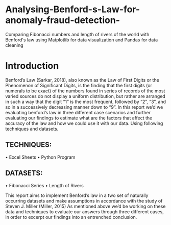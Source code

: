 # Analysing-Benford-s-Law-for-anomaly-fraud-detection-
Comparing Fibonacci numbers and length of rivers of the world with Benford's law using Matplotlib for data visualization and Pandas for data cleaning

# Introduction
Benford’s Law (Sarkar, 2018), also known as the Law of First Digits or the Phenomenon of Significant Digits, is the finding that the first digits (or numerals to be exact) of the numbers found in series of records of the most varied sources do not display a uniform distribution, but rather are arranged in such a way that the digit “1” is the most frequent, followed by “2”, “3”, and so in a successively decreasing manner down to “9”.
In this report we’d we evaluating benford’s law in three different case scenarios and further evaluating our findings to estimate what are the factors that affect the accuracy of the law and how we could use it with our data. Using following techniques and datasets.
## TECHNIQUES:
•	Excel Sheets
•	Python Program 
## DATASETS:
•	Fibonacci Series
•	Length of Rivers

This report aims to implement Benford’s law in a two set of naturally occurring datasets and make assumptions in accordance with the study of Steven J. Miller (Miller, 2015)
As mentioned above we’d be working on these data and techniques to evaluate our answers through three different cases, in order to excerpt our findings into an entrenched conclusion.


